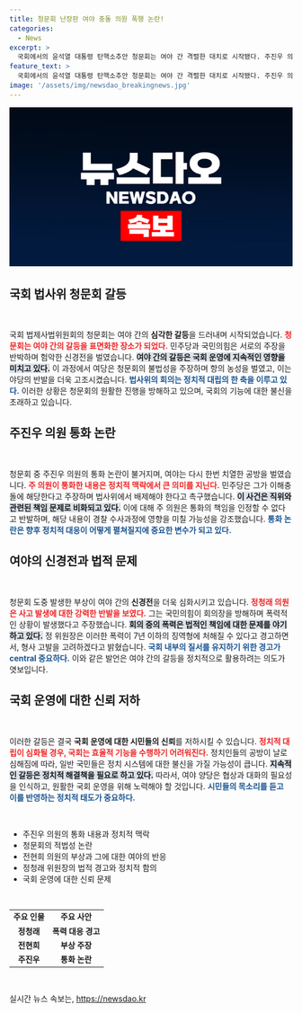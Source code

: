 ```yaml
---
title: 청문회 난장판 여야 충돌 의원 폭행 논란!
categories:
  - News
excerpt: >
  국회에서의 윤석열 대통령 탄핵소추안 청문회는 여야 간 격렬한 대치로 시작됐다. 주진우 의원의 통화 논란과 전현희 의원의 부상 사건이 불거지며, 양측은 서로의 책임을 공방하며 갈등을 심화시키고 있다.
feature_text: >
  국회에서의 윤석열 대통령 탄핵소추안 청문회는 여야 간 격렬한 대치로 시작됐다. 주진우 의원의 통화 논란과 전현희 의원의 부상 사건이 불거지며, 양측은 서로의 책임을 공방하며 갈등을 심화시키고 있다.
image: '/assets/img/newsdao_breakingnews.jpg'
---
```


<p><img src="/assets/img/newsdao_breakingnews.jpg" alt="firstkoreanews 속보" /></p>

<h2 data-ke-size="size26">국회 법사위 청문회 갈등</h2>

<p data-ke-size="size16">&nbsp;</p>

<p>국회 법제사법위원회의 청문회는 여야 간의 <strong>심각한 갈등</strong>을 드러내며 시작되었습니다. <b><span style="color: #ee2323;">청문회는 여야 간의 갈등을 표면화한 장소가 되었다.</span></b> 민주당과 국민의힘은 서로의 주장을 반박하며 험악한 신경전을 벌였습니다. <b><span style="background-color: #21538527;">여야 간의 갈등은 국회 운영에 지속적인 영향을 미치고 있다.</span></b> 이 과정에서 여당은 청문회의 불법성을 주장하며 항의 농성을 벌였고, 이는 야당의 반발을 더욱 고조시켰습니다. <b><span style="color: #1a5490;">법사위의 회의는 정치적 대립의 한 축을 이루고 있다.</span></b> 이러한 상황은 청문회의 원활한 진행을 방해하고 있으며, 국회의 기능에 대한 불신을 초래하고 있습니다.</p>

<h2 data-ke-size="size26">주진우 의원 통화 논란</h2>

<p data-ke-size="size16">&nbsp;</p>

<p>청문회 중 주진우 의원의 통화 논란이 불거지며, 여야는 다시 한번 치열한 공방을 벌였습니다. <b><span style="color: #ee2323;">주 의원이 통화한 내용은 정치적 맥락에서 큰 의미를 지닌다.</span></b> 민주당은 그가 이해충돌에 해당한다고 주장하며 법사위에서 배제해야 한다고 촉구했습니다. <b><span style="background-color: #21538527;">이 사건은 직위와 관련된 책임 문제로 비화되고 있다.</span></b> 이에 대해 주 의원은 통화의 책임을 인정할 수 없다고 반발하며, 해당 내용이 경찰 수사과정에 영향을 미칠 가능성을 강조했습니다. <b><span style="color: #1a5490;">통화 논란은 향후 정치적 대응이 어떻게 펼쳐질지에 중요한 변수가 되고 있다.</span></b></p>

<h2 data-ke-size="size26">여야의 신경전과 법적 문제</h2>

<p data-ke-size="size16">&nbsp;</p>

<p>청문회 도중 발생한 부상이 여야 간의 <strong>신경전</strong>을 더욱 심화시키고 있습니다. <b><span style="color: #ee2323;">정청래 의원은 사고 발생에 대한 강력한 반발을 보였다.</span></b> 그는 국민의힘이 회의장을 방해하며 폭력적인 상황이 발생했다고 주장했습니다. <b><span style="background-color: #21538527;">회의 중의 폭력은 법적인 책임에 대한 문제를 야기하고 있다.</span></b> 정 위원장은 이러한 폭력이 7년 이하의 징역형에 처해질 수 있다고 경고하면서, 형사 고발을 고려하겠다고 밝혔습니다. <b><span style="color: #1a5490;">국회 내부의 질서를 유지하기 위한 경고가 central 중요하다.</span></b> 이와 같은 발언은 여야 간의 갈등을 정치적으로 활용하려는 의도가 엿보입니다.</p>

<h2 data-ke-size="size26">국회 운영에 대한 신뢰 저하</h2>

<p data-ke-size="size16">&nbsp;</p>

<p>이러한 갈등은 결국 <strong>국회 운영에 대한 시민들의 신뢰</strong>를 저하시킬 수 있습니다. <b><span style="color: #ee2323;">정치적 대립이 심화될 경우, 국회는 효율적 기능을 수행하기 어려워진다.</span></b> 정치인들의 공방이 날로 심해짐에 따라, 일반 국민들은 정치 시스템에 대한 불신을 가질 가능성이 큽니다. <b><span style="background-color: #21538527;">지속적인 갈등은 정치적 해결책을 필요로 하고 있다.</span></b> 따라서, 여야 양당은 협상과 대화의 필요성을 인식하고, 원활한 국회 운영을 위해 노력해야 할 것입니다. <b><span style="color: #1a5490;">시민들의 목소리를 듣고 이를 반영하는 정치적 태도가 중요하다.</span></b></p>

<p data-ke-size="size16">&nbsp;</p>

<ul>
<li>주진우 의원의 통화 내용과 정치적 맥락</li>
<li>청문회의 적법성 논란</li>
<li>전현희 의원의 부상과 그에 대한 여야의 반응</li>
<li>정청래 위원장의 법적 경고와 정치적 함의</li>
<li>국회 운영에 대한 신뢰 문제</li>
</ul>

<p data-ke-size="size16">&nbsp;</p>

<table style="width: 100%; border-collapse: collapse;">
<tr>
<td style="text-align: center; height: 17px;"><b>주요 인물</b></td>
<td style="text-align: center; height: 17px;"><b>주요 사안</b></td>
</tr>
<tr>
<td style="text-align: center; height: 17px;"><b>정청래</b></td>
<td style="text-align: center; height: 17px;"><b>폭력 대응 경고</b></td>
</tr>
<tr>
<td style="text-align: center; height: 17px;"><b>전현희</b></td>
<td style="text-align: center; height: 17px;"><b>부상 주장</b></td>
</tr>
<tr>
<td style="text-align: center; height: 17px;"><b>주진우</b></td>
<td style="text-align: center; height: 17px;"><b>통화 논란</b></td>
</tr>
</table>

<p data-ke-size="size16">&nbsp;</p>
실시간 뉴스 속보는, <a href="https://newsdao.kr" rel="dofollow">https://newsdao.kr</a>


